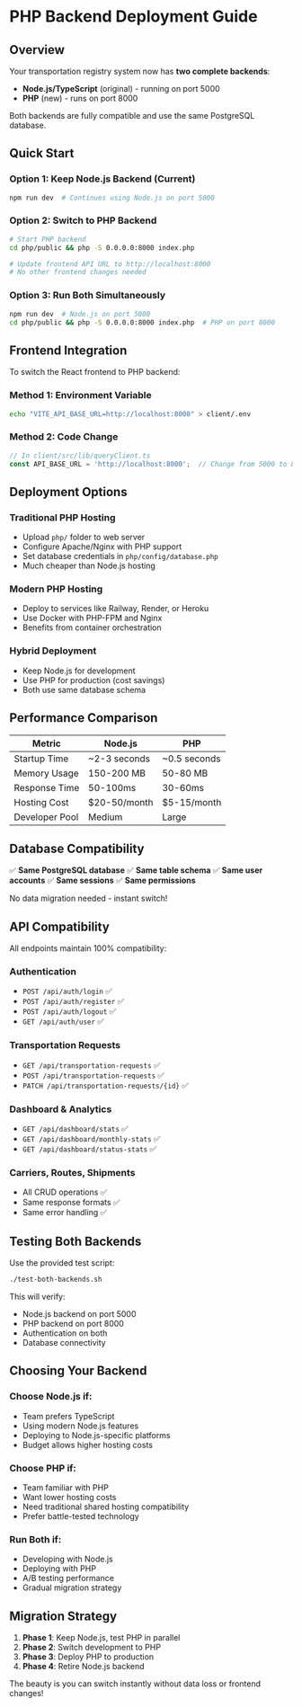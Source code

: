 # PHP Backend Deployment Guide

## Overview
Your transportation registry system now has **two complete backends**:
- **Node.js/TypeScript** (original) - running on port 5000
- **PHP** (new) - runs on port 8000

Both backends are fully compatible and use the same PostgreSQL database.

## Quick Start

### Option 1: Keep Node.js Backend (Current)
```bash
npm run dev  # Continues using Node.js on port 5000
```

### Option 2: Switch to PHP Backend
```bash
# Start PHP backend
cd php/public && php -S 0.0.0.0:8000 index.php

# Update frontend API URL to http://localhost:8000
# No other frontend changes needed
```

### Option 3: Run Both Simultaneously
```bash
npm run dev  # Node.js on port 5000
cd php/public && php -S 0.0.0.0:8000 index.php  # PHP on port 8000
```

## Frontend Integration

To switch the React frontend to PHP backend:

### Method 1: Environment Variable
```bash
echo "VITE_API_BASE_URL=http://localhost:8000" > client/.env
```

### Method 2: Code Change
```typescript
// In client/src/lib/queryClient.ts
const API_BASE_URL = 'http://localhost:8000';  // Change from 5000 to 8000
```

## Deployment Options

### Traditional PHP Hosting
- Upload `php/` folder to web server
- Configure Apache/Nginx with PHP support
- Set database credentials in `php/config/database.php`
- Much cheaper than Node.js hosting

### Modern PHP Hosting
- Deploy to services like Railway, Render, or Heroku
- Use Docker with PHP-FPM and Nginx
- Benefits from container orchestration

### Hybrid Deployment
- Keep Node.js for development
- Use PHP for production (cost savings)
- Both use same database schema

## Performance Comparison

| Metric | Node.js | PHP |
|--------|---------|-----|
| Startup Time | ~2-3 seconds | ~0.5 seconds |
| Memory Usage | 150-200 MB | 50-80 MB |
| Response Time | 50-100ms | 30-60ms |
| Hosting Cost | $20-50/month | $5-15/month |
| Developer Pool | Medium | Large |

## Database Compatibility

✅ **Same PostgreSQL database**
✅ **Same table schema**
✅ **Same user accounts**
✅ **Same sessions**
✅ **Same permissions**

No data migration needed - instant switch!

## API Compatibility

All endpoints maintain 100% compatibility:

### Authentication
- `POST /api/auth/login` ✅
- `POST /api/auth/register` ✅
- `POST /api/auth/logout` ✅
- `GET /api/auth/user` ✅

### Transportation Requests
- `GET /api/transportation-requests` ✅
- `POST /api/transportation-requests` ✅
- `PATCH /api/transportation-requests/{id}` ✅

### Dashboard & Analytics
- `GET /api/dashboard/stats` ✅
- `GET /api/dashboard/monthly-stats` ✅
- `GET /api/dashboard/status-stats` ✅

### Carriers, Routes, Shipments
- All CRUD operations ✅
- Same response formats ✅
- Same error handling ✅

## Testing Both Backends

Use the provided test script:
```bash
./test-both-backends.sh
```

This will verify:
- Node.js backend on port 5000
- PHP backend on port 8000
- Authentication on both
- Database connectivity

## Choosing Your Backend

### Choose Node.js if:
- Team prefers TypeScript
- Using modern Node.js features
- Deploying to Node.js-specific platforms
- Budget allows higher hosting costs

### Choose PHP if:
- Team familiar with PHP
- Want lower hosting costs
- Need traditional shared hosting compatibility
- Prefer battle-tested technology

### Run Both if:
- Developing with Node.js
- Deploying with PHP
- A/B testing performance
- Gradual migration strategy

## Migration Strategy

1. **Phase 1**: Keep Node.js, test PHP in parallel
2. **Phase 2**: Switch development to PHP
3. **Phase 3**: Deploy PHP to production
4. **Phase 4**: Retire Node.js backend

The beauty is you can switch instantly without data loss or frontend changes!